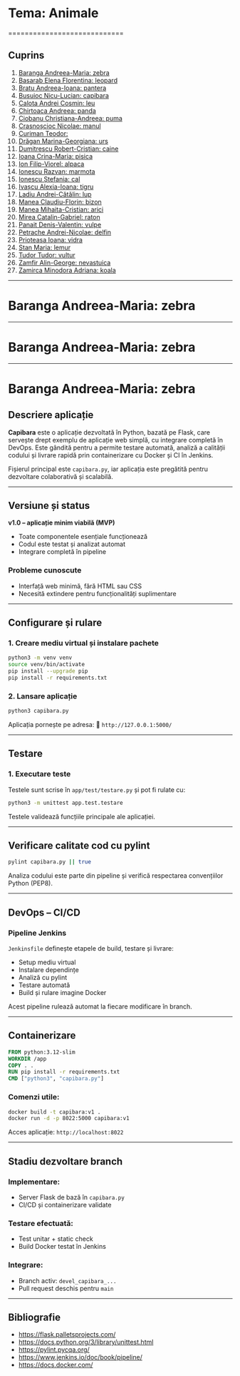 # Tema: Animale
============================

## Cuprins
1. [Baranga Andreea-Maria: zebra](#baranga_andreea_maria_zebra)
2. [Basarab Elena Florentina: leopard](#leopard)
3. [Bratu Andreea-Ioana: pantera](#pantera)
4. [Busuioc Nicu-Lucian: capibara](#capibara)
5. [Calota Andrei Cosmin: leu](#leu)
6. [Chirtoaca Andreea: panda](#panda)
7. [Ciobanu Christiana-Andreea: puma](#puma)
8. [Crasnoșcioc Nicolae: manul](#manul)
9. [Curiman Teodor: ](#containerizare)
10. [Drăgan Marina-Georgiana: urs](#uss)
11. [Dumitrescu Robert-Cristian: caine](#caine)
12. [Ioana Crina-Maria: pisica](#pisica)
13. [Ion Filip-Viorel: alpaca](#alpaca)
14. [Ionescu Razvan: marmota](#marmota)
15. [Ionescu Ștefania: cal](#cal)
16. [Ivașcu Alexia-Ioana: tigru](#tigru)
17. [Ladiu Andrei-Cătălin: lup](#lup)
18. [Manea Claudiu-Florin: bizon](#bizon)
19. [Manea Mihaita-Cristian: arici](#arici)
20. [Mirea Catalin-Gabriel: raton](#raton)
21. [Panait Denis-Valentin: vulpe](#vulpe)
22. [Petrache Andrei-Nicolae: delfin](#delfin)
23. [Prioteasa Ioana: vidra](#vidra)
24. [Stan Maria: lemur](#lemur)
25. [Tudor Tudor: vultur](#vultur)
26. [Zamfir Alin-George: nevastuica](#nevastuica)
27. [Zamirca Minodora Adriana: koala](#koala)

---

# Baranga Andreea-Maria: zebra

---

# Baranga Andreea-Maria: zebra

---

# Baranga Andreea-Maria: zebra

## Descriere aplicație

**Capibara** este o aplicație dezvoltată în Python, bazată pe Flask, care servește drept exemplu de aplicație web simplă, cu integrare completă în DevOps. Este gândită pentru a permite testare automată, analiză a calității codului și livrare rapidă prin containerizare cu Docker și CI în Jenkins.

Fișierul principal este `capibara.py`, iar aplicația este pregătită pentru dezvoltare colaborativă și scalabilă.

---

## Versiune și status
**v1.0 – aplicație minim viabilă (MVP)**
- Toate componentele esențiale funcționează
- Codul este testat și analizat automat
- Integrare completă în pipeline

### Probleme cunoscute
- Interfață web minimă, fără HTML sau CSS
- Necesită extindere pentru funcționalități suplimentare

---

## Configurare și rulare

### 1. Creare mediu virtual și instalare pachete

```bash
python3 -m venv venv
source venv/bin/activate
pip install --upgrade pip
pip install -r requirements.txt
```

### 2. Lansare aplicație

```bash
python3 capibara.py
```

Aplicația pornește pe adresa:
📍 `http://127.0.0.1:5000/`

---

## Testare

### 1. Executare teste

Testele sunt scrise în `app/test/testare.py` și pot fi rulate cu:

```bash
python3 -m unittest app.test.testare
```

Testele validează funcțiile principale ale aplicației.

---

## Verificare calitate cod cu pylint

```bash
pylint capibara.py || true
```

Analiza codului este parte din pipeline și verifică respectarea convențiilor Python (PEP8).

---

## DevOps – CI/CD

### Pipeline Jenkins

`Jenkinsfile` definește etapele de build, testare și livrare:

- Setup mediu virtual
- Instalare dependințe
- Analiză cu pylint
- Testare automată
- Build și rulare imagine Docker

Acest pipeline rulează automat la fiecare modificare în branch.

---

## Containerizare

```dockerfile
FROM python:3.12-slim
WORKDIR /app
COPY . .
RUN pip install -r requirements.txt
CMD ["python3", "capibara.py"]
```

### Comenzi utile:

```bash
docker build -t capibara:v1 .
docker run -d -p 8022:5000 capibara:v1
```

Acces aplicație: `http://localhost:8022`

---

## Stadiu dezvoltare branch

### Implementare:
- Server Flask de bază în `capibara.py`
- CI/CD și containerizare validate

### Testare efectuată:
- Test unitar + static check
- Build Docker testat în Jenkins

### Integrare:
- Branch activ: `devel_capibara_...`
- Pull request deschis pentru `main`

---

## Bibliografie

- https://flask.palletsprojects.com/
- https://docs.python.org/3/library/unittest.html
- https://pylint.pycqa.org/
- https://www.jenkins.io/doc/book/pipeline/
- https://docs.docker.com/
